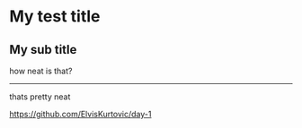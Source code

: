# My test title

## My sub title

how neat is that?

---

thats pretty neat

https://github.com/ElvisKurtovic/day-1

